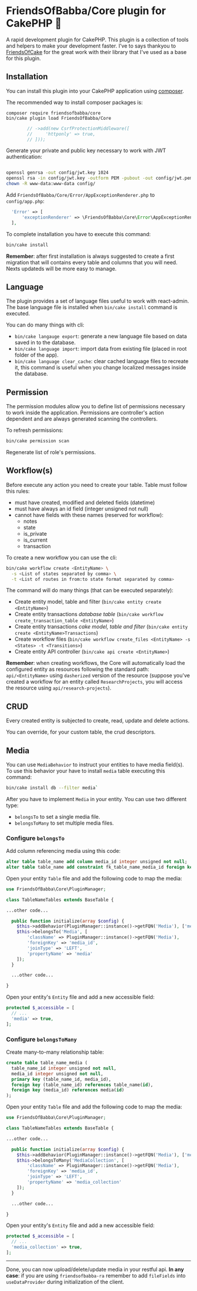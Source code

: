 # FriendsOfBabba/Core plugin for CakePHP 🥧

A rapid development plugin for CakePHP.
This plugin is a collection of tools and helpers to make your development faster.
I've to says thankyou to [FriendsOfCake](https://github.com/FriendsOfCake) for
the great work with their library that I've used as a base for this plugin.

## Installation

You can install this plugin into your CakePHP application using [composer](https://getcomposer.org).

The recommended way to install composer packages is:

```
composer require friendsofbabba/core
bin/cake plugin load FriendsOfBabba/Core
```

```php
        // ->add(new CsrfProtectionMiddleware([
        //     'httponly' => true,
        // ]));
```

Generate your private and public key necessary to work with JWT authentication:

```sh

openssl genrsa -out config/jwt.key 1024
openssl rsa -in config/jwt.key -outform PEM -pubout -out config/jwt.pem
chown -R www-data:www-data config/

```

Add `FriendsOfBabba/Core/Error/AppExceptionRenderer.php` to `config/app.php`:

```php
  'Error' => [
      'exceptionRenderer' => \FriendsOfBabba\Core\Error\AppExceptionRenderer::class,
  ],
```

To complete installation you have to execute this command:

```sh
bin/cake install
```

**Remember**: after first installation is always suggested to create a first migration
that will contains every table and columns that you will need. Nexts updateds
will be more easy to manage.

## Language

The plugin provides a set of language files useful to work with react-admin.
The base language file is installed when `bin/cake install` command is executed.

You can do many things with cli:

- `bin/cake langauge export`: generate a new language file based on data
  saved in to the database.
- `bin/cake language import`: import data from existing file (placed in
  root folder of the app).
- `bin/cake language clear_cache`: clear cached language files to recreate it, this
  command is useful when you change localized messages inside the database.

## Permission

The permission modules allow you to define list of permissions necessary to work
inside the application. Permissions are controller's action dependent and are always
generated scanning the controllers.

To refresh permissions:

```sh
bin/cake permission scan
```

Regenerate list of role's permissions.

## Workflow(s)

Before execute any action you need to create your table. Table must follow
this rules:

- must have created, modified and deleted fields (datetime)
- must have always an id field (integer unsigned not null)
- cannot have fields with these names (reserved for workflow):
  - notes
  - state
  - is_private
  - is_current
  - transaction

To create a new workflow you can use the cli:

```sh
bin/cake workflow create <EntityName> \
  -s <List of states separated by comma> \
  -t <List of routes in from:to state format separated by comma>
```

The command will do many things (that can be executed separately):

- Create entity model, table and filter (`bin/cake entity create <EntityName>`)
- Create entity transactions _database table_ (`bin/cake workflow create_transaction_table <EntityName>`)
- Create entity transactions _cake model, table and filter_ (`bin/cake entity create <EntityName>Transactions`)
- Create workflow files (`bin/cake workflow create_files <EntityName> -s <States> -t <Transitions>`)
- Create entity API controller (`bin/cake api create <EntityName>`)

**Remember**: when creating workflows, the Core will automatically load the configured entity
as resources following the standard path: `api/<EntityName>` using `dasherized` version of the resource
(suppose you've created a workflow for an entity called `ResearchProjects`, you will
access the resource using `api/research-projects`).

## CRUD

Every created entity is subjected to create, read, update and delete actions.

You can override, for your custom table, the crud descriptors.

## Media

You can use `MediaBehavior` to instruct your entities to have media field(s).
To use this behavior your have to install `media` table executing this command:

```sh
bin/cake install db --filter media`
```

After you have to implement `Media` in your entity. You can use two different type:

- `belongsTo` to set a single media file.
- `belongsToMany` to set multiple media files.

### Configure `belongsTo`

Add column referencing media using this code:

```sql
alter table table_name add column media_id integer unsigned not null;
alter table table_name add constraint fk_table_name_media_id foreign key (media_id) references media(id);
```

Open your entity `Table` file and add the following code to map the media:

```php
use FriendsOfBabba\Core\PluginManager;

class TableNameTables extends BaseTable {

...other code...

  public function initialize(array $config) {
    $this->addBehavior(PluginManager::instance()->getFQN('Media'), ['media']));
    $this->belongsTo('Media', [
        'className' => PluginManager::instance()->getFQN('Media'),
        'foreignKey' => 'media_id',
        'joinType' => 'LEFT',
        'propertyName' => 'media'
    ]);
  }

  ...other code...

}
```

Open your entity's `Entity` file and add a new accessible field:

```php
protected $_accessible = [
  // ...
  'media' => true,
];
```

### Configure `belongsToMany`

Create many-to-many relationship table:

```sql
create table table_name_media (
  table_name_id integer unsigned not null,
  media_id integer unsigned not null,
  primary key (table_name_id, media_id),
  foreign key (table_name_id) references table_name(id),
  foreign key (media_id) references media(id)
);
```

Open your entity `Table` file and add the following code to map the media:

```php
use FriendsOfBabba\Core\PluginManager;

class TableNameTables extends BaseTable {

...other code...

  public function initialize(array $config) {
    $this->addBehavior(PluginManager::instance()->getFQN('Media'), ['media']));
    $this->belongsToMany('MediaCollection', [
        'className' => PluginManager::instance()->getFQN('Media'),
        'foreignKey' => 'media_id',
        'joinType' => 'LEFT',
        'propertyName' => 'media_collection'
    ]);
  }

  ...other code...

}
```

Open your entity's `Entity` file and add a new accessible field:

```php
protected $_accessible = [
  // ...
  'media_collection' => true,
];
```

---

Done, you can now upload/delete/update media in your restful api.
**In any case**: if you are using `friendsofbabba-ra` remember to
add `fileFields` into `useDataProvider`
during initialization of the client.
